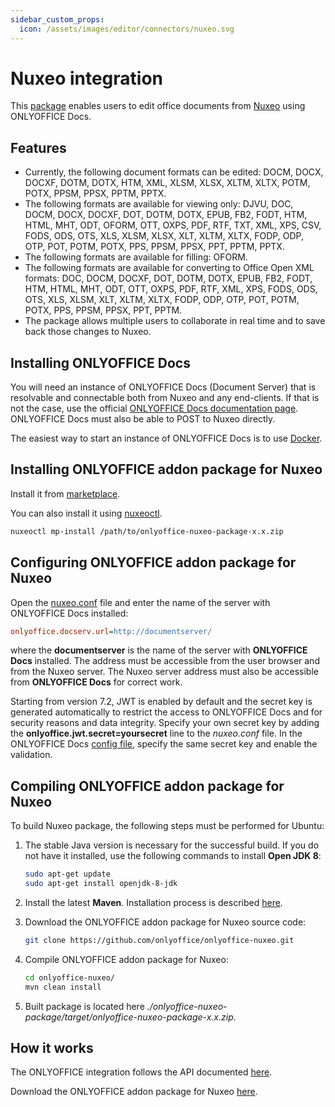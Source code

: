 ```yaml
---
sidebar_custom_props:
  icon: /assets/images/editor/connectors/nuxeo.svg
---
```


# Nuxeo integration

This [package](https://github.com/ONLYOFFICE/onlyoffice-nuxeo) enables users to edit office documents from [Nuxeo](https://www.nuxeo.com/) using ONLYOFFICE Docs.

## Features

- Currently, the following document formats can be edited: DOCM, DOCX, DOCXF, DOTM, DOTX, HTM, XML, XLSM, XLSX, XLTM, XLTX, POTM, POTX, PPSM, PPSX, PPTM, PPTX.
- The following formats are available for viewing only: DJVU, DOC, DOCM, DOCX, DOCXF, DOT, DOTM, DOTX, EPUB, FB2, FODT, HTM, HTML, MHT, ODT, OFORM, OTT, OXPS, PDF, RTF, TXT, XML, XPS, CSV, FODS, ODS, OTS, XLS, XLSM, XLSX, XLT, XLTM, XLTX, FODP, ODP, OTP, POT, POTM, POTX, PPS, PPSM, PPSX, PPT, PPTM, PPTX.
- The following formats are available for filling: OFORM.
- The following formats are available for converting to Office Open XML formats: DOC, DOCM, DOCXF, DOT, DOTM, DOTX, EPUB, FB2, FODT, HTM, HTML, MHT, ODT, OTT, OXPS, PDF, RTF, XML, XPS, FODS, ODS, OTS, XLS, XLSM, XLT, XLTM, XLTX, FODP, ODP, OTP, POT, POTM, POTX, PPS, PPSM, PPSX, PPT, PPTM.
- The package allows multiple users to collaborate in real time and to save back those changes to Nuxeo.

## Installing ONLYOFFICE Docs

You will need an instance of ONLYOFFICE Docs (Document Server) that is resolvable and connectable both from Nuxeo and any end-clients. If that is not the case, use the official [ONLYOFFICE Docs documentation page](https://helpcenter.onlyoffice.com/server/linux/document/linux-installation.aspx). ONLYOFFICE Docs must also be able to POST to Nuxeo directly.

The easiest way to start an instance of ONLYOFFICE Docs is to use [Docker](https://github.com/onlyoffice/Docker-DocumentServer).

## Installing ONLYOFFICE addon package for Nuxeo

Install it from [marketplace](https://connect.nuxeo.com/nuxeo/site/marketplace).

You can also install it using [nuxeoctl](https://doc.nuxeo.com/nxdoc/installing-a-new-package-on-your-instance/).

``` sh
nuxeoctl mp-install /path/to/onlyoffice-nuxeo-package-x.x.zip
```

## Configuring ONLYOFFICE addon package for Nuxeo

Open the [nuxeo.conf](https://doc.nuxeo.com/nxdoc/configuration-parameters-index-nuxeoconf/) file and enter the name of the server with ONLYOFFICE Docs installed:

``` ini
onlyoffice.docserv.url=http://documentserver/
```

where the **documentserver** is the name of the server with **ONLYOFFICE Docs** installed. The address must be accessible from the user browser and from the Nuxeo server. The Nuxeo server address must also be accessible from **ONLYOFFICE Docs** for correct work.

Starting from version 7.2, JWT is enabled by default and the secret key is generated automatically to restrict the access to ONLYOFFICE Docs and for security reasons and data integrity. Specify your own secret key by adding the **onlyoffice.jwt.secret=yoursecret** line to the *nuxeo.conf* file. In the ONLYOFFICE Docs [config file](../../additional-api/signature/signature.md), specify the same secret key and enable the validation.

## Compiling ONLYOFFICE addon package for Nuxeo

To build Nuxeo package, the following steps must be performed for Ubuntu:

1. The stable Java version is necessary for the successful build. If you do not have it installed, use the following commands to install **Open JDK 8**:

   ``` sh
   sudo apt-get update
   sudo apt-get install openjdk-8-jdk
   ```

2. Install the latest **Maven**. Installation process is described [here](https://maven.apache.org/install.html).

3. Download the ONLYOFFICE addon package for Nuxeo source code:

   ``` sh
   git clone https://github.com/onlyoffice/onlyoffice-nuxeo.git
   ```

4. Compile ONLYOFFICE addon package for Nuxeo:

   ``` sh
   cd onlyoffice-nuxeo/
   mvn clean install
   ```

5. Built package is located here *./onlyoffice-nuxeo-package/target/onlyoffice-nuxeo-package-x.x.zip*.

## How it works

The ONLYOFFICE integration follows the API documented [here](../basic-concepts.md).

Download the ONLYOFFICE addon package for Nuxeo [here](https://github.com/ONLYOFFICE/onlyoffice-nuxeo).
